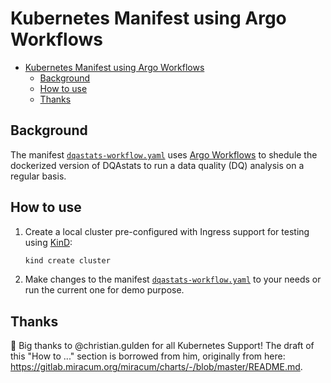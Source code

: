 # Kubernetes Manifest using Argo Workflows

- [Kubernetes Manifest using Argo Workflows](#kubernetes-manifest-using-argo-workflows)
  - [Background](#background)
  - [How to use](#how-to-use)
  - [Thanks](#thanks)

## Background

The manifest [`dqastats-workflow.yaml`](./dqastats-workflow.yaml) uses [Argo Workflows](https://argoproj.github.io/argo-workflows/) to shedule the dockerized version of DQAstats to run a data quality (DQ) analysis on a regular basis.

## How to use

1. Create a local cluster pre-configured with Ingress support for testing using [KinD](https://kind.sigs.k8s.io/):

   ```sh
   kind create cluster
   ```

1. Make changes to the manifest [`dqastats-workflow.yaml`](./dqastats-workflow.yaml) to your needs or run the current one for demo purpose.

## Thanks

:tada: Big thanks to @christian.gulden for all Kubernetes Support! The draft of this "How to ..." section is borrowed from him, originally from here: <https://gitlab.miracum.org/miracum/charts/-/blob/master/README.md>.
